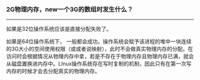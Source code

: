 ### 2G物理内存，new一个3G的数组时发生什么？

------

如果是32位操作系统应该是直接分配失败了。

如果是64位操作系统下， 一般都会成功，操作系统会赋予该进程的堆中一块连续的3G大小的空间使用权限（或或者说映射），此时不会做真实物理内存的分配。在访问时会根据情况从物理内存中拿，若是不存在于物理内存且物理内存已满，就会从磁盘置换进内存中。LInux操作系统存在写时复制的机制，因此只有在第一次写内存的时候才会去分配真实的物理内存。